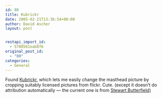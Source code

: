 ```yaml
---
id: 80
title: Kubrickr
date: 2005-02-21T13:36:54+00:00
author: David Ascher
layout: post


restapi_import_id:
  - 5780561eab8f6
original_post_id:
  - "80"
categories:
  - General
---
```

Found [Kubrickr](http://www.redalt.com/tools/kubrickr.php), which lets me easily change the masthead picture by cropping suitably licensed pictures from flickr. Cute. (except it doesn&#8217;t do attribution automatically &#8212; the current one is from [Stewart Butterfield)](http://www.flickr.com/photos/12037949632@N01/4399778/)